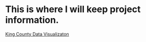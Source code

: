 # This is where I will keep project information.


[King County Data Visualizaton](king_county_cases.md)

